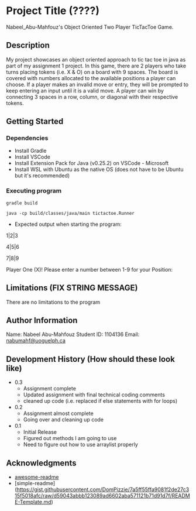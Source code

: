 # Project Title (????)

Nabeel_Abu-Mahfouz's Object Oriented Two Player TicTacToe Game.

## Description

My project showcases an object oriented approach to tic tac toe in java as part of my assignment 1 project. In this game, there are 2 players who take turns placing tokens (i.e. X & O) on a board with 9 spaces. The board is covered with numbers allocated to the available positions a player can choose. If a player makes an invalid move or entry, they will be prompted to keep entering an input until it is a valid move. A player can win by connecting 3 spaces in a row, column, or diagonal with their respective tokens.

## Getting Started 

### Dependencies 

* Install Gradle
* Install VSCode
* Install Extension Pack for Java (v0.25.2) on VSCode - Microsoft
* Install WSL with Ubuntu as the native OS (does not have to be Ubuntu but it's recommended)

### Executing program 

```
gradle build
```
```
java -cp build/classes/java/main tictactoe.Runner
```

* Expected output when starting the program:

1|2|3

4|5|6

7|8|9

Player One (X)! 
Please enter a number between 1-9 for your Position:

## Limitations (FIX STRING MESSAGE)

There are no limitations to the program  

## Author Information

Name: Nabeel Abu-Mahfouz
Student ID: 1104136
Email: nabumahf@uoguelph.ca

## Development History (How should these look like)

* 0.3
    * Assignment complete
    * Updated assignment with final technical coding comments
    * cleaned up code (i.e. replaced if else statements with for loops)
* 0.2
    * Assignment almost complete
    * Going over and cleaning up code 
* 0.1
    * Initial Release 
    * Figured out methods I am going to use 
    * Need to figure out how to use arraylist properly

## Acknowledgments

* [awesome-readme](https://github.com/matiassingers/awesome-readme)
* [simple-readme] (https://gist.githubusercontent.com/DomPizzie/7a5ff55ffa9081f2de27c315f5018afc/raw/d59043abbb123089ad6602aba571121b71d91d7f/README-Template.md)



